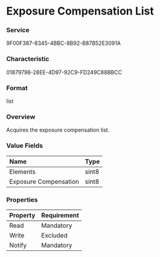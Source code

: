 # Exposure Compensation List

### Service

9F00F387-8345-4BBC-8B92-B87B52E3091A

### Characteristic

01879798-28EE-4D97-92C9-FD249C88BBCC

### Format

list

### Overview

Acquires the exposure compensation list.

### Value Fields

| Name | Type |
|:--|:--|
| Elements | sint8 |
| Exposure Compensation | sint8 |

### Properties

| Property | Requirement |
|:--|:--|
| Read | Mandatory |
| Write | Excluded |
| Notify | Mandatory |